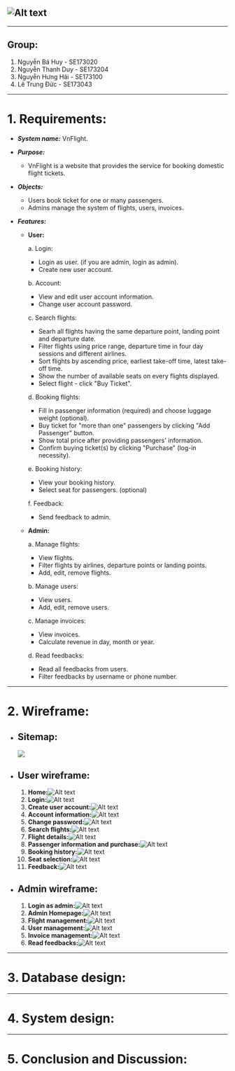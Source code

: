 ## ![Alt text](Wireframe/Logo.png)

---

## **Group:**

1. Nguyễn Bá Huy - SE173020
2. Nguyễn Thanh Duy - SE173204
3. Nguyễn Hưng Hải - SE173100
4. Lê Trung Đức - SE173043

---

# 1. Requirements:

- **_System name:_** VnFlight.

- **_Purpose:_**

  - VnFlight is a website that provides the service for booking domestic flight tickets.

- **_Objects:_**

  - Users book ticket for one or many passengers.
  - Admins manage the system of flights, users, invoices.

- **_Features:_**

  - **User:**

    a. Login:

    - Login as user. (if you are admin, login as admin).
    - Create new user account.

    b. Account:

    - View and edit user account information.
    - Change user account password.

    c. Search flights:

    - Searh all flights having the same departure point, landing point and departure date.
    - Filter flights using price range, departure time in four day sessions and different airlines.
    - Sort flights by ascending price, earliest take-off time, latest take-off time.
    - Show the number of available seats on every flights displayed.
    - Select flight - click "Buy Ticket".

    d. Booking flights:

    - Fill in passenger information (required) and choose luggage weight (optional).
    - Buy ticket for "more than one" passengers by clicking "Add Passenger" button.
    - Show total price after providing passengers' information.
    - Confirm buying ticket(s) by clicking "Purchase" (log-in necessity).

    e. Booking history:

    - View your booking history.
    - Select seat for passengers. (optional)

    f. Feedback:

    - Send feedback to admin.

  - **Admin:**

    a. Manage flights:

    - View flights.
    - Filter flights by airlines, departure points or landing points.
    - Add, edit, remove flights.

    b. Manage users:

    - View users.
    - Add, edit, remove users.

    c. Manage invoices:

    - View invoices.
    - Calculate revenue in day, month or year.

    d. Read feedbacks:

    - Read all feedbacks from users.
    - Filter feedbacks by username or phone number.

---

# 2. Wireframe:

- ## Sitemap:
  ![](Sitemap/sitemap.png)
- ## User wireframe:
  1. **Home:**![Alt text](Wireframe/Home.png)
  2. **Login:**![Alt text](Wireframe/Log%20in.png)
  3. **Create user account:**![Alt text](Wireframe/Create%20account.png)
  4. **Account information:**![Alt text](Wireframe/View%20and%20Edit%20account%20info.png)
  5. **Change password:**![Alt text](Wireframe/Change%20Password.png)
  6. **Search flights:**![Alt text](Wireframe/Search%20Flights.png)
  7. **Flight details:**![Alt text](Wireframe/Flight%20Details.png)
  8. **Passenger information and purchase:**![Alt text](Wireframe/Passenger%20Info.png)
  9. **Booking history:**![Alt text](Wireframe/Booking%20History.png)
  10. **Seat selection:**![Alt text](Wireframe/Booking%20Seat.png)
  11. **Feedback:**![Alt text](Wireframe/Feedback.png)
- ## Admin wireframe:
  1. **Login as admin:**![Alt text](Wireframe/Admin%20login.png)
  2. **Admin Homepage:**![Alt text](Wireframe/ADMIN%20HOMEPAGE.png)
  3. **Flight management:**![Alt text](Wireframe/Flights%20Admin.png)
  4. **User management:**![Alt text](Wireframe/Users%20Admin.png)
  5. **Invoice management:**![Alt text](Wireframe/Invoices%20Admin.png)
  6. **Read feedbacks:**![Alt text](Wireframe/Read%20Feedbacks%20Admin.png)

---

# 3. Database design:

---

# 4. System design:

---

# 5. Conclusion and Discussion:
